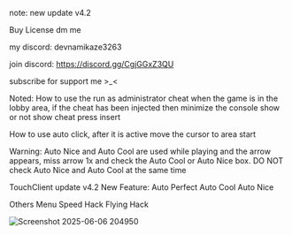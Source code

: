 note: new update v4.2

Buy License dm me

my discord: devnamikaze3263

join discord: https://discord.gg/CgjGGxZ3QU

subscribe for support me >_<

Noted: How to use the run as administrator cheat when the game is in the lobby area, if the cheat has been injected then minimize the console
show or not show cheat press insert

How to use auto click, after it is active move the cursor to area start

Warning: Auto Nice and Auto Cool are used while playing and the arrow appears, 
miss arrow 1x and check the Auto Cool or Auto Nice box. 
DO NOT check Auto Nice and Auto Cool at the same time

TouchClient update v4.2
New Feature:
Auto Perfect
Auto Cool
Auto Nice

Others Menu
Speed Hack
Flying Hack

![Screenshot 2025-06-06 204950](https://github.com/user-attachments/assets/e7bcbca7-a45d-4fad-9a56-f563896acb80)
